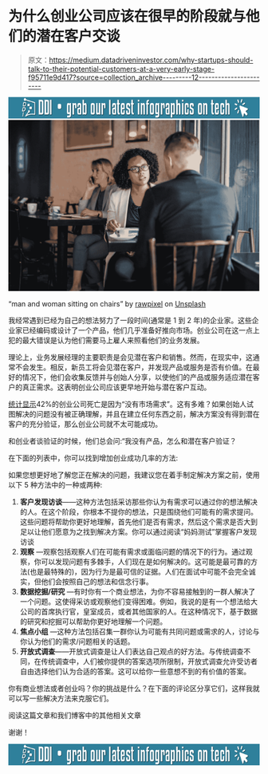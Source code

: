 # 为什么创业公司应该在很早的阶段就与他们的潜在客户交谈

> 原文：<https://medium.datadriveninvestor.com/why-startups-should-talk-to-their-potential-customers-at-a-very-early-stage-f95711e9d417?source=collection_archive---------12----------------------->

[![](img/d2d0b1537668d8e53aaecc08c1ac783f.png)](http://www.track.datadriveninvestor.com/DDI-Infograph-11-16)![](img/b8b8fb7dcf30af0e3ee17fce95c548f8.png)

“man and woman sitting on chairs” by [rawpixel](https://unsplash.com/@rawpixel?utm_source=medium&utm_medium=referral) on [Unsplash](https://unsplash.com?utm_source=medium&utm_medium=referral)

我经常遇到已经为自己的想法努力了一段时间(通常是 1 到 2 年)的企业家。这些企业家已经编码或设计了一个产品，他们几乎准备好推向市场。创业公司在这一点上犯的最大错误是认为他们需要马上雇人来照看他们的业务发展。

理论上，业务发展经理的主要职责是会见潜在客户和销售。然而，在现实中，这通常不会发生。相反，新员工将会见潜在客户，并发现产品或服务是否有价值。在最好的情况下，他们会收集反馈并与创始人分享，以使他们的产品或服务适应潜在客户的真正需求。这表明创业公司应该更早地开始与潜在客户互动。

[统计显示](https://www.cbinsights.com/research/startup-failure-reasons-top/)42%的创业公司死亡是因为“没有市场需求”。这有多难？如果创始人试图解决的问题没有被正确理解，并且在建立任何东西之前，解决方案没有得到潜在客户的充分验证，那么创业公司就不太可能成功。

和创业者谈验证的时候，他们总会问:“我没有产品，怎么和潜在客户验证？

在下面的列表中，你可以找到增加创业成功几率的方法:

如果您想更好地了解您正在解决的问题，我建议您在着手制定解决方案之前，使用以下 5 种方法中的一种或两种:

1.  **客户发现访谈**——这种方法包括采访那些你认为有需求可以通过你的想法解决的人。在这个阶段，你根本不提你的想法，只是围绕他们可能有的需求提问。这些问题将帮助你更好地理解，首先他们是否有需求，然后这个需求是否大到足以让他们愿意为之找到解决方案。你可以通过阅读“妈妈测试”掌握客户发现访谈
2.  **观察** —观察包括观察人们在可能有需求或面临问题的情况下的行为。通过观察，你可以发现问题有多棘手，人们现在是如何解决的。这可能是最可靠的方法(也是最特殊的)，因为行为是最可信的证据。人们在面试中可能不会完全诚实，但他们会按照自己的想法和信念行事。
3.  **数据挖掘/研究** —有时你有一个商业想法，为你不容易接触到的一群人解决了一个问题。这使得采访或观察他们变得困难。例如，我说的是有一个想法给大公司的首席执行官，皇室成员，或者其他国家的人。在这种情况下，基于数据的研究和挖掘可以帮助你更好地理解一个问题。
4.  **焦点小组** —这种方法包括召集一群你认为可能有共同问题或需求的人，讨论与你认为他们的需求/问题相关的话题。
5.  **开放式调查**——开放式调查是让人们表达自己观点的好方法。与传统调查不同，在传统调查中，人们被你提供的答案选项所限制，开放式调查允许受访者自由选择他们认为合适的答案。这可以给你一些意想不到的有价值的答案。

你有商业想法或者创业吗？你的挑战是什么？在下面的评论区分享它们，这样我就可以写一些解决方法来克服它们。

阅读这篇文章和我们博客中的其他相关文章

谢谢！

[![](img/d2d0b1537668d8e53aaecc08c1ac783f.png)](http://www.track.datadriveninvestor.com/DDI-Infograph-11-16B)